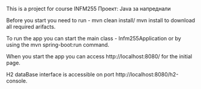 This is a project for course INFM255 Проект: Java за напреднали

Before you start you need to run - mvn clean install/ mvn install to download all required arifacts.

To run the app you can start the main class - Infm255Application or by using the mvn spring-boot:run command.

When you start the app you can access http://localhost:8080/ for the initial page.

H2 dataBase interface is accessible on port http://localhost:8080/h2-console.
